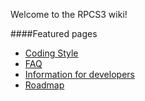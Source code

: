 Welcome to the RPCS3 wiki!

####Featured pages
* [Coding Style](https://github.com/DHrpcs3/rpcs3/wiki/Coding-Style)
* [FAQ](https://github.com/DHrpcs3/rpcs3/wiki/FAQ)
* [Information for developers](https://github.com/DHrpcs3/rpcs3/wiki/Information-for-developers)
* [Roadmap](https://github.com/DHrpcs3/rpcs3/wiki/Roadmap)